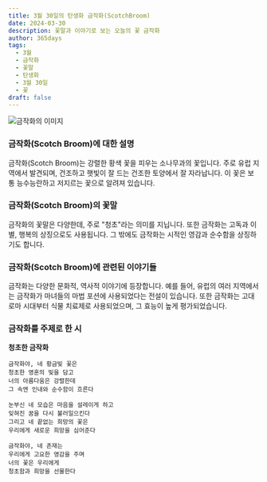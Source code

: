 ```yaml
---
title: 3월 30일의 탄생화 금작화(ScotchBroom)
date: 2024-03-30
description: 꽃말과 이야기로 보는 오늘의 꽃 금작화
author: 365days
tags:
  - 3월
  - 금작화
  - 꽃말
  - 탄생화
  - 3월 30일
  - 꽃
draft: false
---
```



![금작화의 이미지](https://cdn.pixabay.com/photo/2016/09/29/21/37/broom-1703873_960_720.jpg#center)


### 금작화(Scotch Broom)에 대한 설명

금작화(Scotch Broom)는 강렬한 황색 꽃을 피우는 소나무과의 꽃입니다. 주로 유럽 지역에서 발견되며, 건조하고 햇빛이 잘 드는 건조한 토양에서 잘 자라납니다. 이 꽃은 보통 능수능란하고 저지르는 꽃으로 알려져 있습니다.

### 금작화(Scotch Broom)의 꽃말

금작화의 꽃말은 다양한데, 주로 "청초"라는 의미를 지닙니다. 또한 금작화는 고독과 이별, 행복의 상징으로도 사용됩니다. 그 밖에도 금작화는 시적인 영감과 순수함을 상징하기도 합니다.

### 금작화(Scotch Broom)에 관련된 이야기들

금작화는 다양한 문화적, 역사적 이야기에 등장합니다. 예를 들어, 유럽의 여러 지역에서는 금작화가 마녀들의 마법 포션에 사용되었다는 전설이 있습니다. 또한 금작화는 고대 로마 시대부터 식물 치료제로 사용되었으며, 그 효능이 높게 평가되었습니다.

### 금작화를 주제로 한 시

**청초한 금작화**

	금작화야, 네 황금빛 꽃은  
	청초한 영혼의 빛을 담고  
	너의 아름다움은 강렬한데  
	그 속엔 인내와 순수함이 흐른다  
	
	눈부신 네 모습은 마음을 설레이게 하고  
	잊혀진 꿈을 다시 불러일으킨다  
	그리고 네 끝없는 희망의 꽃은  
	우리에게 새로운 희망을 심어준다  
	
	금작화야, 네 존재는  
	우리에게 고요한 영감을 주며  
	너의 꽃은 우리에게  
	청초함과 희망을 선물한다